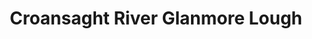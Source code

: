 ---
title: "Croansaght River Glanmore Lough"
address: "Craigies Hotel, Castletown Bearhaven, Lauragh, Kerry"
tel: "+353 (0)27 70 379"
county: "Kerry"
category: "Angling"
type: "Content"
lat: "51.76138687133789"
lng: "-9.782258987426758"
---